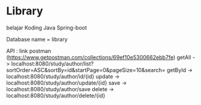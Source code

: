# Library
belajar Koding Java Spring-boot

Database name = library

API : link postman (https://www.getpostman.com/collections/69ef10e5300662ebb7fe)
getAll ->  localhost:8080/study/author/list?sortOrder=ASC&sortBy=id&startPage=0&pageSize=10&search=
getById -> localhost:8080/study/author/id/{id}
update -> localhost:8080/study/author/update/{id}
save -> localhost:8080/study/author/save
delete -> localhost:8080/study/author/delete/{id}
